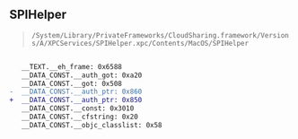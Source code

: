 ## SPIHelper

> `/System/Library/PrivateFrameworks/CloudSharing.framework/Versions/A/XPCServices/SPIHelper.xpc/Contents/MacOS/SPIHelper`

```diff

   __TEXT.__eh_frame: 0x6588
   __DATA_CONST.__auth_got: 0xa20
   __DATA_CONST.__got: 0x508
-  __DATA_CONST.__auth_ptr: 0x860
+  __DATA_CONST.__auth_ptr: 0x850
   __DATA_CONST.__const: 0x3010
   __DATA_CONST.__cfstring: 0x20
   __DATA_CONST.__objc_classlist: 0x58

```
